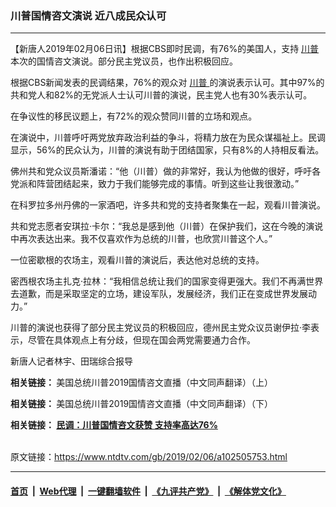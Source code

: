 ### 川普国情咨文演说 近八成民众认可
------------------------

<div class="post_content">
 <p>
  【新唐人2019年02月06日讯】根据CBS即时民调，有76%的美国人，支持
  <a href="https://www.ntdtv.com/gb/川普.htm">
   川普
  </a>
  本次的国情咨文演说。部分民主党议员，也作出积极回应。
 </p>
 <p>
  根据CBS新闻发表的民调结果，76%的观众对
  <a href="https://www.ntdtv.com/gb/川普.htm">
   川普
  </a>
  的演说表示认可。其中97%的共和党人和82%的无党派人士认可川普的演说，民主党人也有30%表示认可。
 </p>
 <p>
  在争议性的移民议题上，有72%的观众赞同川普的立场和观点。
 </p>
 <p>
  在演说中，川普呼吁两党放弃政治利益的争斗，将精力放在为民众谋福祉上。民调显示，56%的民众认为，川普的演说有助于团结国家，只有8%的人持相反看法。
 </p>
 <p>
  佛州共和党众议员斯潘诺：“他（川普）做的非常好，我认为他做的很好，呼吁各党派和阵营团结起来，致力于我们能够完成的事情。听到这些让我很激动。”
 </p>
 <p>
  在科罗拉多州丹佛的一家酒吧，许多共和党的支持者聚集在一起，观看川普演说。
 </p>
 <p>
  共和党志愿者安琪拉·卡尔：“我总是感到他（川普）在保护我们，这在今晚的演说中再次表达出来。我不仅喜欢作为总统的川普，也欣赏川普这个人。”
 </p>
 <p>
  一位密歇根的农场主，观看川普的演说后，表达他对总统的支持。
 </p>
 <p>
  密西根农场主扎克·拉林：“我相信总统让我们的国家变得更强大。我们不再满世界去道歉，而是采取坚定的立场，建设军队，发展经济，我们正在变成世界发展动力。”
 </p>
 <p>
  川普的演说也获得了部分民主党议员的积极回应，德州民主党众议员谢伊拉·李表示，尽管在具体观点上有分歧，但现在国会两党需要通力合作。
 </p>
 <p>
  新唐人记者林宇、田瑞综合报导
 </p>
 <p>
  <strong>
   相关链接：
  </strong>
  美国总统川普2019国情咨文直播（中文同声翻译）（上）
 </p>
 <p>
 </p>
 <p>
  <strong>
   相关链接：
  </strong>
  美国总统川普2019国情咨文直播（中文同声翻译）（下）
 </p>
 <p>
 </p>
 <p>
  <strong>
   相关链接：
   <a href="https://www.ntdtv.com/b5/2019/02/07/a102506084.html">
    民调：川普国情咨文获赞 支持率高达76%
   </a>
  </strong>
 </p>
 <div class="single_ad">
 </div>
</div>

<br/>原文链接：https://www.ntdtv.com/gb/2019/02/06/a102505753.html


------------------------
#### [首页](https://github.com/gfw-breaker/banned-news/blob/master/README.md) &nbsp;|&nbsp; [Web代理](https://github.com/labour-camp/helloworld) &nbsp;|&nbsp; [一键翻墙软件](https://github.com/gfw-breaker/nogfw/blob/master/README.md) &nbsp;|&nbsp; [《九评共产党》](https://github.com/gfw-breaker/9ping.md/blob/master/README.md#九评之一评共产党是什么) &nbsp;|&nbsp; [《解体党文化》](https://github.com/gfw-breaker/jtdwh.md/blob/master/README.md#绪论)

